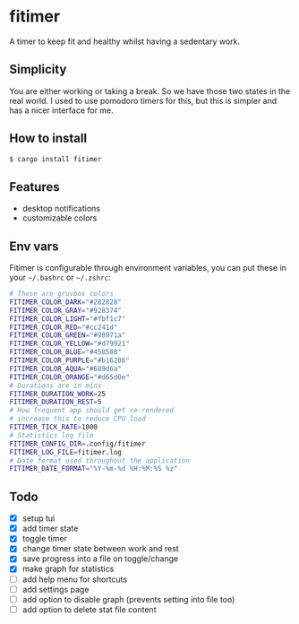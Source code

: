 # fitimer

A timer to keep fit and healthy whilst having a sedentary work.

## Simplicity

You are either working or taking a break. So we have those two states in the real world. I used to use pomodoro timers for this, but this is simpler and has a nicer interface for me.

## How to install

```bash
$ cargo install fitimer
```

## Features

- desktop notifications
- customizable colors

## Env vars

Fitimer is configurable through environment variables, you can put these in your `~/.bashrc` or `~/.zshrc`:

```bash
# These are gruvbox colors
FITIMER_COLOR_DARK="#282828"
FITIMER_COLOR_GRAY="#928374"
FITIMER_COLOR_LIGHT="#fbf1c7"
FITIMER_COLOR_RED="#cc241d"
FITIMER_COLOR_GREEN="#98971a"
FITIMER_COLOR_YELLOW="#d79921"
FITIMER_COLOR_BLUE="#458588"
FITIMER_COLOR_PURPLE="#b16286"
FITIMER_COLOR_AQUA="#689d6a"
FITIMER_COLOR_ORANGE="#d65d0e"
# Durations are in mins
FITIMER_DURATION_WORK=25
FITIMER_DURATION_REST=5
# How frequent app should get re-rendered
# increase this to reduce CPU load
FITIMER_TICK_RATE=1000
# Statistics log file
FITIMER_CONFIG_DIR=.config/fitimer
FITIMER_LOG_FILE=fitimer.log
# Date format used throughout the application
FITIMER_DATE_FORMAT="%Y-%m-%d %H:%M:%S %z"
```

## Todo

- [x] setup tui
- [x] add timer state
- [x] toggle timer
- [x] change timer state between work and rest
- [x] save progress into a file on toggle/change
- [x] make graph for statistics
- [ ] add help menu for shortcuts
- [ ] add settings page
- [ ] add option to disable graph (prevents setting into file too)
- [ ] add option to delete stat file content
